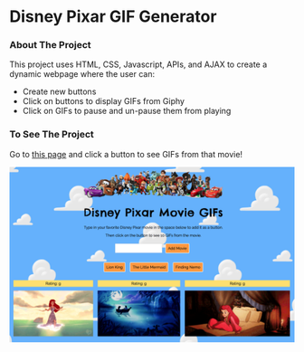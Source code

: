 # Disney Pixar GIF Generator

### About The Project
This project uses HTML, CSS, Javascript, APIs, and AJAX to create a dynamic webpage where the user can:
* Create new buttons
* Click on buttons to display GIFs from Giphy
* Click on GIFs to pause and un-pause them from playing

### To See The Project
Go to [this page](https://carmcollins.github.io/giphy-api/) and click a button to see GIFs from that movie!

<img src="assets/photos/game.png">
